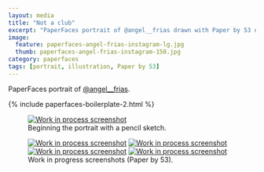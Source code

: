 ```yaml
---
layout: media
title: "Not a club"
excerpt: "PaperFaces portrait of @angel__frias drawn with Paper by 53 on an iPad."
image: 
  feature: paperfaces-angel-frias-instagram-lg.jpg
  thumb: paperfaces-angel-frias-instagram-150.jpg
category: paperfaces
tags: [portrait, illustration, Paper by 53]
---
```


PaperFaces portrait of <a href="http://instagram.com/angel__frias">@angel__frias</a>.

{% include paperfaces-boilerplate-2.html %}

<figure>
	<a href="{{ site.url }}/images/paperfaces-angel-frias-process-1-lg.jpg"><img src="{{ site.url }}/images/paperfaces-angel-frias-process-1-750.jpg" alt="Work in process screenshot"></a>
	<figcaption>Beginning the portrait with a pencil sketch.</figcaption>
</figure>

<figure class="half">
	<a href="{{ site.url }}/images/paperfaces-angel-frias-process-2-lg.jpg"><img src="{{ site.url }}/images/paperfaces-angel-frias-process-2-600.jpg" alt="Work in process screenshot"></a>
	<a href="{{ site.url }}/images/paperfaces-angel-frias-process-3-lg.jpg"><img src="{{ site.url }}/images/paperfaces-angel-frias-process-3-600.jpg" alt="Work in process screenshot"></a>
	<a href="{{ site.url }}/images/paperfaces-angel-frias-process-4-lg.jpg"><img src="{{ site.url }}/images/paperfaces-angel-frias-process-4-600.jpg" alt="Work in process screenshot"></a>
	<a href="{{ site.url }}/images/paperfaces-angel-frias-process-5-lg.jpg"><img src="{{ site.url }}/images/paperfaces-angel-frias-process-5-600.jpg" alt="Work in process screenshot"></a>
	<figcaption>Work in progress screenshots (Paper by 53).</figcaption>
</figure>